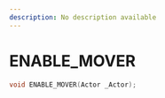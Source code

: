 ```yaml
---
description: No description available 
---
```


# ENABLE_MOVER

```cpp
void ENABLE_MOVER(Actor _Actor);
```